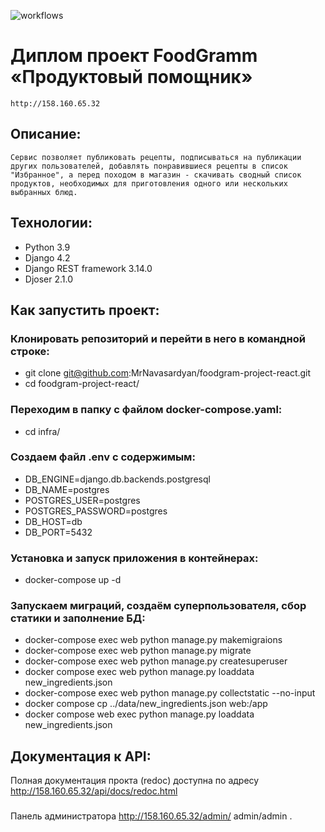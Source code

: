![workflows](https://github.com/MrNavasardyan/foodgram-project-react/actions/workflows/main.yml/badge.svg)
# Диплом проект FoodGramm «Продуктовый помощник»
```
http://158.160.65.32
```
## Описание:
```
Сервис позволяет публиковать рецепты, подписываться на публикации других пользователей, добавлять понравившиеся рецепты в список "Избранное", а перед походом в магазин - скачивать сводный список продуктов, необходимых для приготовления одного или нескольких выбранных блюд.
```
## Технологии:
* Python 3.9
* Django 4.2
* Django REST framework 3.14.0
* Djoser 2.1.0

## Как запустить проект:

### Клонировать репозиторий и перейти в него в командной строке:
* git clone git@github.com:MrNavasardyan/foodgram-project-react.git
* cd foodgram-project-react/

### Переходим в папку с файлом docker-compose.yaml:
* cd infra/

### Создаем файл .env с содержимым:
* DB_ENGINE=django.db.backends.postgresql
* DB_NAME=postgres
* POSTGRES_USER=postgres
* POSTGRES_PASSWORD=postgres
* DB_HOST=db
* DB_PORT=5432

### Установка и запуск приложения в контейнерах:
* docker-compose up -d

### Запускаем миграций, создаём суперпользователя, сбор статики и заполнение БД:
* docker-compose exec web python manage.py makemigraions
* docker-compose exec web python manage.py migrate
* docker-compose exec web python manage.py createsuperuser
* docker compose exec web python manage.py loaddata new_ingredients.json
* docker-compose exec web python manage.py collectstatic --no-input
* docker compose cp ../data/new_ingredients.json web:/app
* docker compose web exec python manage.py loaddata new_ingredients.json
## Документация к API:
Полная документация прокта (redoc) доступна по адресу http://158.160.65.32/api/docs/redoc.html
###
Панель администратора
http://158.160.65.32/admin/
admin/admin
.